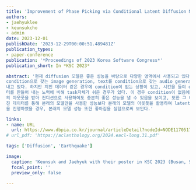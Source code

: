 ```yaml
---
title: 'Improvement of Phase Picking via Conditional Latent Diffusion Model'
authors:
- jaehyuklee
- keunsukcho
- admin
date: 2023-12-01
publishDate: '2023-12-29T00:00:51.489481Z'
publication_types:
- paper-conference
publication: '*Proceedings of 2023 Korea Software Congress*'
publication_short: In *KSC 2023*

abstract: '현재 diffusion 모델은 좋은 성능을 바탕으로 다양한 영역에서 사용되고 있다. 예를 들면, text를
condition으로 갖는 image generation, text를 condition으로 갖는 audio generation 등에서 좋은 성능을
내고 있다. 하지만 지진 데이터 같은 경우에 condition이 없는 상황이 있고, 시간을 들여 condition 데이
터를 만들어 내는 노력에 비해 task자체가 쉬운 경우가 있다. 이 경우 condition이 없음에도 다른 모델
의 아웃풋을 받아 컨디션으로 사용하여도 충분히 좋은 성능을 낼 수 있음을 보이고, 또한 그 예로써, 지
진 데이터를 통해 본래의 모델만을 사용한 성능보다 본래의 모델의 아웃풋을 활용하여 latent diffusion
을 진행하였을 경우, 본래의 모델 성능 또한 좋아짐을 실험으로써 보인다.'

links:
- name: URL
  url: https://www.dbpia.co.kr/journal/articleDetail?nodeId=NODE11705175
# url_pdf: 'https://aclanthology.org/2024.eacl-long.31.pdf'

tags: ['Diffusion', 'Earthquake']

image:
  caption: 'Keunsuk and Jaehyuk with their poster in KSC 2023 (Busan, South Korea)'
  focal_point: ''
  preview_only: false

---
```

